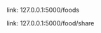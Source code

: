 <!--
author:Chenqiuchi
date:2018-07
desc:this demo is about blog. PLEASE NOTE:If you have trouble running it ,try any of the other demos or connect with auther.
A ny individuals and organizations and not for commercial use, professiona website for customized web site.
-->

link: 127.0.0.1:5000<username>/foods

link: 127.0.0.1:5000<username>/food/share


